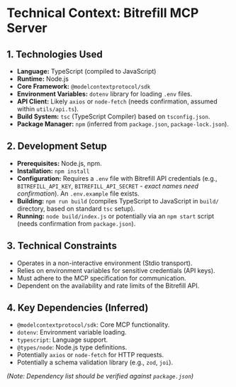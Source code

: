 # Technical Context: Bitrefill MCP Server

## 1. Technologies Used

- **Language:** TypeScript (compiled to JavaScript)
- **Runtime:** Node.js
- **Core Framework:** `@modelcontextprotocol/sdk`
- **Environment Variables:** `dotenv` library for loading `.env` files.
- **API Client:** Likely `axios` or `node-fetch` (needs confirmation, assumed within `utils/api.ts`).
- **Build System:** `tsc` (TypeScript Compiler) based on `tsconfig.json`.
- **Package Manager:** `npm` (inferred from `package.json`, `package-lock.json`).

## 2. Development Setup

- **Prerequisites:** Node.js, npm.
- **Installation:** `npm install`
- **Configuration:** Requires a `.env` file with Bitrefill API credentials (e.g., `BITREFILL_API_KEY`, `BITREFILL_API_SECRET` - *exact names need confirmation*). An `.env.example` file exists.
- **Building:** `npm run build` (compiles TypeScript to JavaScript in `build/` directory, based on standard `tsc` setup).
- **Running:** `node build/index.js` or potentially via an `npm start` script (needs confirmation from `package.json`).

## 3. Technical Constraints

- Operates in a non-interactive environment (Stdio transport).
- Relies on environment variables for sensitive credentials (API keys).
- Must adhere to the MCP specification for communication.
- Dependent on the availability and rate limits of the Bitrefill API.

## 4. Key Dependencies (Inferred)

- `@modelcontextprotocol/sdk`: Core MCP functionality.
- `dotenv`: Environment variable loading.
- `typescript`: Language support.
- `@types/node`: Node.js type definitions.
- Potentially `axios` or `node-fetch` for HTTP requests.
- Potentially a schema validation library (e.g., `zod`, `joi`).

*(Note: Dependency list should be verified against `package.json`)*
